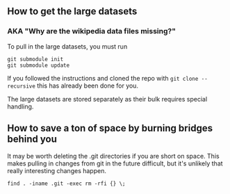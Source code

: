 
## How to get the large datasets
### AKA "Why are the wikipedia data files missing?"

To pull in the large datasets, you must run

    git submodule init
    git submodule update

If you followed the instructions and cloned the repo with `git clone --recursive` this has already been done for you.

The large datasets are stored separately as their bulk requires special handling.


## How to save a ton of space by burning bridges behind you

It may be worth deleting the .git directories if you are short on space. This makes pulling in changes from git in the future difficult, but it's unlikely that really interesting changes happen.

    find . -iname .git -exec rm -rfi {} \;
